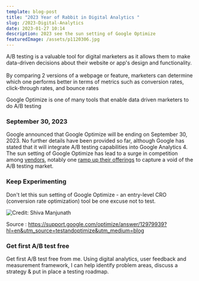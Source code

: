 ```yaml
---
template: blog-post
title: "2023 Year of Rabbit in Digital Analytics "
slug: /2023-Digital-Analytics
date: 2023-01-27 10:14
description: 2023 see the sun setting of Google Optimize
featuredImage: /assets/p1120306.jpg
---
```

 A/B testing is a valuable tool for digital marketers as it allows them to make data-driven decisions about their website or app's design and functionality.\
\
By comparing 2 versions of a webpage or feature, marketers can determine which one performs better in terms of metrics such as conversion rates, click-through rates, and bounce rates

Google Optimize is one of many tools that enable data driven marketers to do A/B testing

### September 30, 2023

Google announced that Google Optimize will be ending on September 30, 2023. No further details have been provided so far, although Google has stated that it will integrate A/B testing capabilities into Google Analytics 4. 
The sun setting of Google Optimize has lead to a surge in competition among [vendors](https://martechseries.com/technology/cro-company-intellimize-minimizes-industry-disruptions-with-free-service-for-google-optimize-360-customers/), notably one [ramp up their offerings](https://vwo.com/blog/launching-a-free-plan-of-vwo-testing-a-better-google-optimize/) to capture a void of the A/B testing market. 

### K﻿eep Experimenting

Don't let this sun setting of Google Optimize  - an entry-level CRO (conversion rate optimization) tool be one excuse not to test.

![](/assets/excuse-not-to-test.png "Credit: Shiva Manjunath")

S﻿ource : https://support.google.com/optimize/answer/12979939?hl=en&utm_source=testandoptimize&utm_medium=blog

### Get first A/B test free

Get first A/B test free from me. Using digital analytics, user feedback and measurement framework, I can help identify problem areas, discuss a strategy & put in place a testing roadmap.